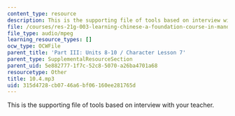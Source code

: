 ```yaml
---
content_type: resource
description: This is the supporting file of tools based on interview with your teacher.
file: /courses/res-21g-003-learning-chinese-a-foundation-course-in-mandarin-spring-2011/315d4728cb0746a6bf06160ee281765d_10.4.mp3
file_type: audio/mpeg
learning_resource_types: []
ocw_type: OCWFile
parent_title: 'Part III: Units 8-10 / Character Lesson 7'
parent_type: SupplementalResourceSection
parent_uid: 5e882777-1f7c-52c8-5070-a26ba4701a68
resourcetype: Other
title: 10.4.mp3
uid: 315d4728-cb07-46a6-bf06-160ee281765d
---
```

This is the supporting file of tools based on interview with your teacher.

